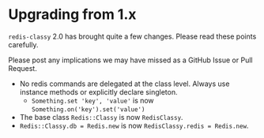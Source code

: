 # Upgrading from 1.x

`redis-classy` 2.0 has brought quite a few changes. Please read these points carefully.

Please post any implications we may have missed as a GitHub Issue or Pull Request.

* No redis commands are delegated at the class level. Always use instance methods or explicitly declare singleton.
  * `Something.set 'key', 'value'` is now `Something.on('key').set('value')`
* The base class `Redis::Classy` is now `RedisClassy`.
* `Redis::Classy.db = Redis.new` is now `RedisClassy.redis = Redis.new`.

